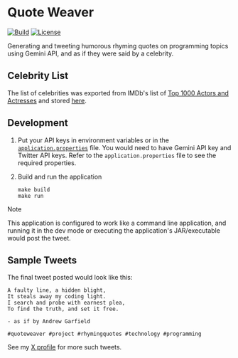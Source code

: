 # Quote Weaver

[![Build](https://img.shields.io/github/actions/workflow/status/zbhavyai/quote-weaver/build.yml?label=Build)](https://github.com/zbhavyai/quote-weaver/actions/workflows/build.yml)
[![License](https://img.shields.io/github/license/zbhavyai/quote-weaver?label=License)](https://github.com/zbhavyai/quote-weaver/blob/main/LICENSE)

Generating and tweeting humorous rhyming quotes on programming topics using Gemini API, and as if they were said by a celebrity.

## Celebrity List

The list of celebrities was exported from IMDb's list of [Top 1000 Actors and Actresses](https://www.imdb.com/list/ls058011111/) and stored [here](src/main/resources/celebrities.json).

## Development

1. Put your API keys in environment variables or in the [`application.properties`](src/main/resources/application.properties) file. You would need to have Gemini API key and Twitter API keys. Refer to the `application.properties` file to see the required properties.

1. Build and run the application

   ```shell
   make build
   make run
   ```

> [!NOTE]
> This application is configured to work like a command line application, and running it in the dev mode or executing the application's JAR/executable would post the tweet.

## Sample Tweets

The final tweet posted would look like this:

```
A faulty line, a hidden blight,
It steals away my coding light.
I search and probe with earnest plea,
To find the truth, and set it free.

- as if by Andrew Garfield

#quoteweaver #project #rhymingquotes #technology #programming
```

See my [X profile](https://x.com/zbhavyai/) for more such tweets.
